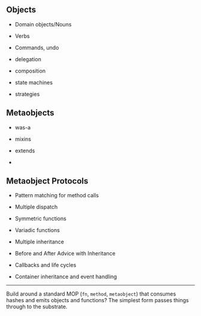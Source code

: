 ## Objects

* Domain objects/Nouns

* Verbs

* Commands, undo

* delegation

* composition

* state machines

* strategies

## Metaobjects

* was-a

* mixins

* extends

*

## Metaobject Protocols

* Pattern matching for method calls

* Multiple dispatch

* Symmetric functions

* Variadic functions

* Multiple inheritance

* Before and After Advice with Inheritance

* Callbacks and life cycles

* Container inheritance and event handling

---

Build around a standard MOP (`fn`, `method`, `metaobject`) that consumes hashes and emits objects and functions? The simplest form passes things through to the substrate.